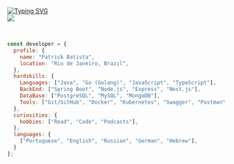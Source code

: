 <div>
<div align='left'>
<a href="https://git.io/typing-svg"><img src="https://readme-typing-svg.demolab.com?font=Fira+Code&pause=1000&color=1196FF&width=435&lines=Patrick+Batista;BackEnd+Developer;1%25+Better+Every+Day." alt="Typing SVG" /></a>
</div>
<div align='left'>
<a href="https://www.linkedin.com/in/patrick-development/" target="_blank"
      ><img
        src="https://img.shields.io/badge/-LinkedIn-%230077B5?style=for-the-badge&logo=linkedin&logoColor=white"
        target="_blank"
    /></a>
</div>

<br />

```javascript

const developer = {
  profile: {
    name: "Patrick Batista",
    location: "Rio de Janeiro, Brazil",
  },
  hardskills: {
    Languages: ["Java", "Go (Golang)", "JavaScript", "TypeScript"],
    BackEnd: ["Spring Boot", "Node.js", "Express", "Nest.js"],
    DataBase: ["PostgreSQL", "MySQL", "MongoDB"],
    Tools: ["Git/GitHub", "Docker", "Kubernetes", "Swagger", "Postman", "CI/CD"],
  },
  curiosities: {
    hobbies: ["Read", "Code", "Podcasts"],
  },
  languages: {
    ["Portuguese", "English", "Russian", "German", "Hebrew"],
  }
};

```
